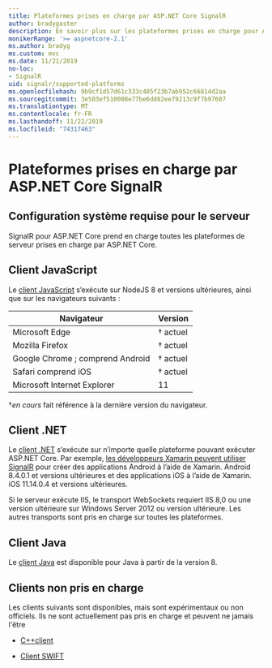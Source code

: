 ```yaml
---
title: Plateformes prises en charge par ASP.NET Core SignalR
author: bradygaster
description: En savoir plus sur les plateformes prises en charge pour ASP.NET Core SignalR.
monikerRange: '>= aspnetcore-2.1'
ms.author: bradyg
ms.custom: mvc
ms.date: 11/21/2019
no-loc:
- SignalR
uid: signalr/supported-platforms
ms.openlocfilehash: 9b9cf1d57d61c333c485f23b7ab952c66814d2aa
ms.sourcegitcommit: 3e503ef510008e77be6dd82ee79213c9f7b97607
ms.translationtype: MT
ms.contentlocale: fr-FR
ms.lasthandoff: 11/22/2019
ms.locfileid: "74317463"
---
```

# <a name="aspnet-core-opno-locsignalr-supported-platforms"></a>Plateformes prises en charge par ASP.NET Core SignalR

## <a name="server-system-requirements"></a>Configuration système requise pour le serveur

SignalR pour ASP.NET Core prend en charge toutes les plateformes de serveur prises en charge par ASP.NET Core.

## <a name="javascript-client"></a>Client JavaScript

Le [client JavaScript](xref:signalr/javascript-client) s’exécute sur NodeJS 8 et versions ultérieures, ainsi que sur les navigateurs suivants :

| Navigateur                         | Version         |
| ------------------------------- | --------------- |
| Microsoft Edge                  | &dagger; actuel |
| Mozilla Firefox                 | &dagger; actuel |
| Google Chrome ; comprend Android | &dagger; actuel |
| Safari comprend iOS            | &dagger; actuel |
| Microsoft Internet Explorer     | 11              |

&dagger;*en cours* fait référence à la dernière version du navigateur.

## <a name="net-client"></a>Client .NET

Le [client .NET](xref:signalr/dotnet-client) s’exécute sur n’importe quelle plateforme pouvant exécuter ASP.NET Core. Par exemple, [les développeurs Xamarin peuvent utiliser SignalR](https://github.com/aspnet/Announcements/issues/305) pour créer des applications Android à l’aide de Xamarin. Android 8.4.0.1 et versions ultérieures et des applications iOS à l’aide de Xamarin. iOS 11.14.0.4 et versions ultérieures.

Si le serveur exécute IIS, le transport WebSockets requiert IIS 8,0 ou une version ultérieure sur Windows Server 2012 ou version ultérieure. Les autres transports sont pris en charge sur toutes les plateformes.

## <a name="java-client"></a>Client Java

Le [client Java](xref:signalr/java-client) est disponible pour Java à partir de la version 8.

## <a name="unsupported-clients"></a>Clients non pris en charge

Les clients suivants sont disponibles, mais sont expérimentaux ou non officiels. Ils ne sont actuellement pas pris en charge et peuvent ne jamais l'être

* [C++client](https://github.com/aspnet/SignalR/tree/master/clients/cpp)

* [Client SWIFT](https://github.com/moozzyk/SignalR-Client-Swift)
